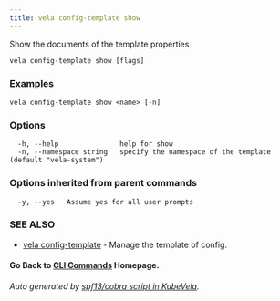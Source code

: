 ```yaml
---
title: vela config-template show
---
```


Show the documents of the template properties

```
vela config-template show [flags]
```

### Examples

```
vela config-template show <name> [-n]
```

### Options

```
  -h, --help               help for show
  -n, --namespace string   specify the namespace of the template (default "vela-system")
```

### Options inherited from parent commands

```
  -y, --yes   Assume yes for all user prompts
```

### SEE ALSO

* [vela config-template](vela_config-template.md)	 - Manage the template of config.

#### Go Back to [CLI Commands](vela.md) Homepage.


###### Auto generated by [spf13/cobra script in KubeVela](https://github.com/kubevela/kubevela/tree/master/hack/docgen).
